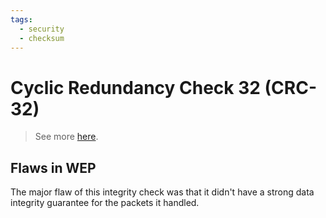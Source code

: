 ```yaml
---
tags:
  - security
  - checksum
---
```

# Cyclic Redundancy Check 32 (CRC-32)

>See more [here](https://en.wikipedia.org/wiki/Computation_of_cyclic_redundancy_checks#CRC-32_algorithm).

## Flaws in WEP

The major flaw of this integrity check was that it didn't have a strong data integrity guarantee for the packets it handled.

